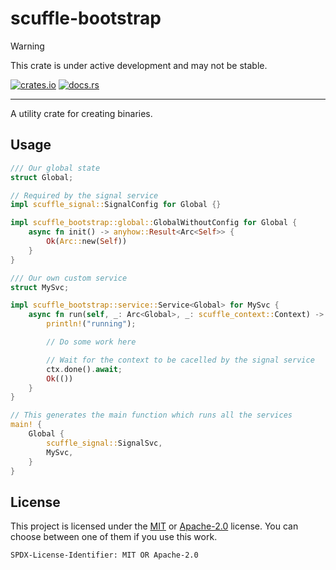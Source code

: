 # scuffle-bootstrap

> [!WARNING]  
> This crate is under active development and may not be stable.

[![crates.io](https://img.shields.io/crates/v/scuffle-bootstrap.svg)](https://crates.io/crates/scuffle-bootstrap) [![docs.rs](https://img.shields.io/docsrs/scuffle-bootstrap)](https://docs.rs/scuffle-bootstrap)

---

A utility crate for creating binaries.

## Usage

```rust
/// Our global state
struct Global;

// Required by the signal service
impl scuffle_signal::SignalConfig for Global {}

impl scuffle_bootstrap::global::GlobalWithoutConfig for Global {
    async fn init() -> anyhow::Result<Arc<Self>> {
        Ok(Arc::new(Self))
    }
}

/// Our own custom service
struct MySvc;

impl scuffle_bootstrap::service::Service<Global> for MySvc {
    async fn run(self, _: Arc<Global>, _: scuffle_context::Context) -> anyhow::Result<()> {
        println!("running");

        // Do some work here

        // Wait for the context to be cacelled by the signal service
        ctx.done().await;
        Ok(())
    }
}

// This generates the main function which runs all the services
main! {
    Global {
        scuffle_signal::SignalSvc,
        MySvc,
    }
}
```

## License

This project is licensed under the [MIT](./LICENSE.MIT) or [Apache-2.0](./LICENSE.Apache-2.0) license.
You can choose between one of them if you use this work.

`SPDX-License-Identifier: MIT OR Apache-2.0`
